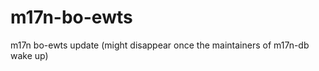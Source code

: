 m17n-bo-ewts
============

m17n bo-ewts update (might disappear once the maintainers of m17n-db wake up)
